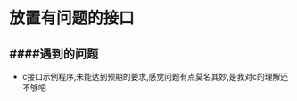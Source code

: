 放置有问题的接口
==========================================



####遇到的问题
------------------------------------------
* c接口示例程序,未能达到预期的要求,感觉问题有点莫名其妙,是我对c的理解还不够吧
